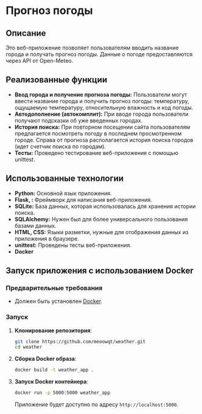 # Прогноз погоды

## Описание
Это веб-приложение позволяет пользователям вводить название города и получать прогноз погоды. Данные о погоде предоставляются через API от Open-Meteo.

## Реализованные функции
- **Ввод города и получение прогноза погоды:** Пользователи могут ввести название города и получить прогноз погоды: температуру, ощущаемую температуру, относительную влажность и код погоды.
- **Автодополнение (автокомплит):** При вводе города пользователи получают подсказки об уже введенных городах.
- **История поиска:** При повторном посещении сайта пользователям предлагается посмотреть погоду в последнем просмотренном городе. Справа от прогноза располагается история поиска городов (идет счетчик поиска по городам).
- **Тесты:** Проведено тестирование веб-приложения с помощью unittest.

## Использованные технологии
- **Python:** Основной язык приложения.
- **Flask, :** Фреймворк для написания веб-приложения.
- **SQLite:** База данных, которая использовалась для хранения истории поиска.
- **SQLAlchemy:** Нужен был для более универсального пользования базами данных.
- **HTML, CSS:** Языки разметки, нужные для отображения данных из приложения в браузере.
- **unittest:** Проведены тесты веб-приложения.
- **Docker** 

## Запуск приложения с использованием Docker

### Предварительные требования

- Должен быть установлен [Docker](https://www.docker.com/products/docker-desktop).

### Запуск

1. **Клонирование репозитория**:
   ```bash
   git clone https://github.com/meoowqt/weather.git
   cd weather
   ```

2. **Сборка Docker образа**:
   ```bash
   docker build -t weather_app .
   ```

3. **Запуск Docker контейнера**:
   ```bash
   docker run -p 5000:5000 weather_app
   ```

   Приложение будет доступно по адресу `http://localhost:5000`.
